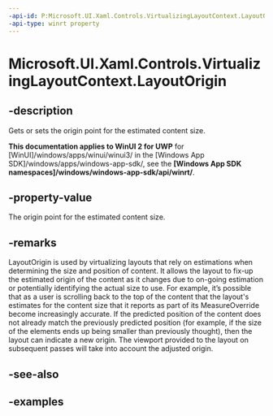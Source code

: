 ```yaml
---
-api-id: P:Microsoft.UI.Xaml.Controls.VirtualizingLayoutContext.LayoutOrigin
-api-type: winrt property
---
```


# Microsoft.UI.Xaml.Controls.VirtualizingLayoutContext.LayoutOrigin

<!--
public Windows.Foundation.Point LayoutOrigin { get; set; }
-->

## -description

Gets or sets the origin point for the estimated content size.

**This documentation applies to WinUI 2 for UWP** for [WinUI]/windows/apps/winui/winui3/ in the [Windows App SDK]/windows/apps/windows-app-sdk/, see the **[Windows App SDK namespaces]/windows/windows-app-sdk/api/winrt/**.

## -property-value

The origin point for the estimated content size.

## -remarks

LayoutOrigin is used by virtualizing layouts that rely on estimations when determining the size and position of content. It allows the layout to fix-up the estimated origin of the content as it changes due to on-going estimation or potentially identifying the actual size to use. For example, it’s possible that as a user is scrolling back to the top of the content that the layout's estimates for the content size that it reports as part of its MeasureOverride become increasingly accurate. If the predicted position of the content does not already match the previously predicted position (for example, if the size of the elements ends up being smaller than previously thought), then the layout can indicate a new origin. The viewport provided to the layout on subsequent passes will take into account the adjusted origin.

## -see-also

## -examples

